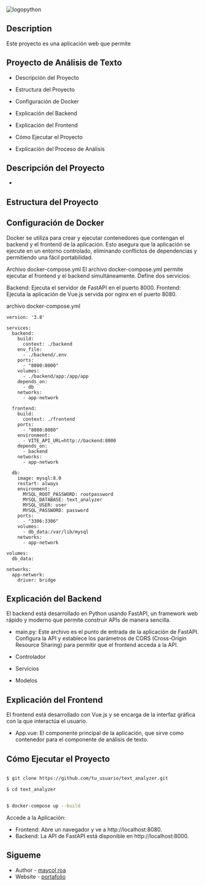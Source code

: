 ![logopython](https://github.com/user-attachments/assets/30173a6c-2700-4567-8190-27e24c27f8ee)

## Description

Este proyecto es una aplicación web que permite 

## Proyecto de Análisis de Texto

- Descripción del Proyecto

- Estructura del Proyecto

- Configuración de Docker

- Explicación del Backend

- Explicación del Frontend

- Cómo Ejecutar el Proyecto

- Explicación del Proceso de Análisis


## Descripción del Proyecto

- 


## Estructura del Proyecto


## Configuración de Docker

Docker se utiliza para crear y ejecutar contenedores que contengan el backend y el frontend de la aplicación. Esto asegura que la aplicación se ejecute en un entorno controlado, eliminando conflictos de dependencias y permitiendo una fácil portabilidad.

Archivo docker-compose.yml
El archivo docker-compose.yml permite ejecutar el frontend y el backend simultáneamente. Define dos servicios:

Backend: Ejecuta el servidor de FastAPI en el puerto 8000.
Frontend: Ejecuta la aplicación de Vue.js servida por nginx en el puerto 8080.

archivo docker-compose.yml
```
version: '3.8'

services:
  backend:
    build:
      context: ./backend
    env_file:
      - ./backend/.env
    ports:
      - "8000:8000"
    volumes:
      - ./backend/app:/app/app
    depends_on:
      - db
    networks:
      - app-network

  frontend:
    build:
      context: ./frontend
    ports:
      - "8080:8080"
    environment:
      - VITE_API_URL=http://backend:8000
    depends_on:
      - backend
    networks:
      - app-network

  db:
    image: mysql:8.0
    restart: always
    environment:
      MYSQL_ROOT_PASSWORD: rootpassword
      MYSQL_DATABASE: text_analyzer
      MYSQL_USER: user
      MYSQL_PASSWORD: password
    ports:
      - "3306:3306"
    volumes:
      - db_data:/var/lib/mysql
    networks:
      - app-network

volumes:
  db_data:

networks:
  app-network:
    driver: bridge

```

## Explicación del Backend

El backend está desarrollado en Python usando FastAPI, un framework web rápido y moderno que permite construir APIs de manera sencilla.

- main.py: Este archivo es el punto de entrada de la aplicación de FastAPI. Configura la API y establece los parámetros de CORS (Cross-Origin Resource Sharing) para permitir que el frontend acceda a la API.

- Controlador 

- Servicios 

- Modelos 

## Explicación del Frontend

El frontend está desarrollado con Vue.js y se encarga de la interfaz gráfica con la que interactúa el usuario.

- App.vue: El componente principal de la aplicación, que sirve como contenedor para el componente de análisis de texto.


## Cómo Ejecutar el Proyecto

```bash

$ git clone https://github.com/tu_usuario/text_analyzer.git

$ cd text_analyzer

```

```bash

$ docker-compose up --build

```

Accede a la Aplicación:

- Frontend: Abre un navegador y ve a http://localhost:8080.
- Backend: La API de FastAPI está disponible en http://localhost:8000.


## Sigueme

- Author - [maycol roa](https://www.linkedin.com/in/maycol-david-roa-trivi%C3%B1o-14b27a106/)
- Website - [portafolio](https://maycol.webflow.io/about)


